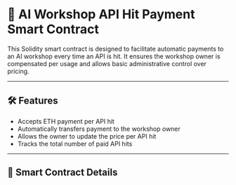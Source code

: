 # 🔐 AI Workshop API Hit Payment Smart Contract

This Solidity smart contract is designed to facilitate automatic payments to an AI workshop every time an API is hit. It ensures the workshop owner is compensated per usage and allows basic administrative control over pricing.

---

## 🛠️ Features

- Accepts ETH payment per API hit
- Automatically transfers payment to the workshop owner
- Allows the owner to update the price per API hit
- Tracks the total number of paid API hits

---

## 📜 Smart Contract Details

###
